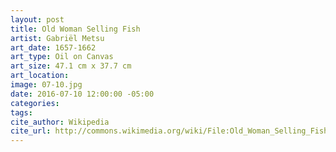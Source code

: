 ```yaml
---
layout: post
title: Old Woman Selling Fish
artist: Gabriël Metsu
art_date: 1657-1662
art_type: Oil on Canvas
art_size: 47.1 cm x 37.7 cm
art_location:
image: 07-10.jpg
date: 2016-07-10 12:00:00 -05:00
categories:
tags:
cite_author: Wikipedia
cite_url: http://commons.wikimedia.org/wiki/File:Old_Woman_Selling_Fish_-_Gabriel_Metsu.png
---
```


